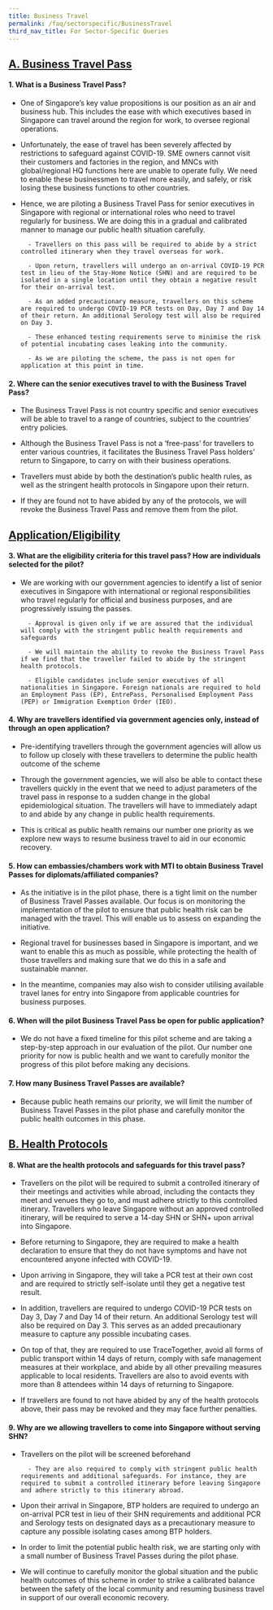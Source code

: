 ```yaml
---
title: Business Travel
permalink: /faq/sectorspecific/BusinessTravel
third_nav_title: For Sector-Specific Queries
---
```


## **<ins>A. Business Travel Pass</ins>**

#### **1. What is a  Business Travel Pass?**

- One of Singapore’s key value propositions is our position as an air and business hub. This includes the ease with which executives based in Singapore can travel around the region for work, to oversee regional operations.

- Unfortunately, the ease of travel has been severely affected by restrictions to safeguard against COVID-19. SME owners cannot visit their customers and factories in the region, and MNCs with global/regional HQ functions here are unable to operate fully. We need to enable these businessmen to travel more easily, and safely, or risk losing these business functions to other countries.

- Hence, we are piloting a  Business Travel Pass for senior executives in Singapore with regional or international roles who need to travel regularly for business. We are doing this in a gradual and calibrated manner to manage our public health situation carefully.

        - Travellers on this pass will be required to abide by a strict controlled itinerary when they travel overseas for work.
        
        - Upon return, travellers will undergo an on-arrival COVID-19 PCR test in lieu of the Stay-Home Notice (SHN) and are required to be isolated in a single location until they obtain a negative result for their on-arrival test.

        - As an added precautionary measure, travellers on this scheme are required to undergo COVID-19 PCR tests on Day, Day 7 and Day 14 of their return. An additional Serology test will also be required on Day 3.

        - These enhanced testing requirements serve to minimise the risk of potential incubating cases leaking into the community.

        - As we are piloting the scheme, the pass is not open for application at this point in time.

#### **2. Where can the senior executives travel to with the Business Travel Pass?**
- The Business Travel Pass is not country specific and senior executives will be able to travel to a range of countries, subject to the countries’ entry policies. 

- Although the Business Travel Pass is not a ‘free-pass’ for travellers to enter various countries, it facilitates the Business Travel Pass holders' return to Singapore, to carry on with their business operations. 

- Travellers must abide by both the destination’s public health rules, as well as the stringent health protocols in Singapore upon their return. 

- If they are found not to have abided by any of the protocols, we will revoke the Business Travel Pass and remove them from the pilot.

## **<ins>Application/Eligibility</ins>**

#### **3. What are the eligibility criteria for this travel pass? How are individuals selected for the pilot?**
- We are working with our government agencies to identify a list of senior executives in Singapore with international or regional responsibilities who travel regularly for official and business purposes, and are progressively issuing the passes. 

        - Approval is given only if we are assured that the individual will comply with the stringent public health requirements and safeguards 

        - We will maintain the ability to revoke the Business Travel Pass if we find that the traveller failed to abide by the stringent health protocols.  

        - Eligible candidates include senior executives of all nationalities in Singapore. Foreign nationals are required to hold an Employment Pass (EP), EntrePass, Personalised Employment Pass (PEP) or Immigration Exemption Order (IEO). 

#### **4. Why are travellers identified via government agencies only, instead of through an open application?**
- Pre-identifying travellers through the government agencies will allow us to follow up closely with these travellers to determine the public health outcome of the scheme

- Through the government agencies, we will also be able to contact these travellers quickly in the event that we need to adjust parameters of the travel pass in response to a sudden change in the global epidemiological situation. The travellers will have to immediately adapt to and abide by any change in public health requirements. 

- This is critical as public health remains our number one priority as we explore new ways to resume business travel to aid in our economic recovery. 

#### **5. How can embassies/chambers work with MTI to obtain Business Travel Passes for diplomats/affiliated companies?**
- As the initiative is in the pilot phase, there is a tight limit on the number of Business Travel Passes available. Our focus is on monitoring the implementation of the pilot to ensure that public health risk can be managed with the travel. This will enable us to assess on expanding the initiative. 

- Regional travel for businesses based in Singapore is important, and we want to enable this as much as possible, while protecting the health of those travellers and making sure that we do this in a safe and sustainable manner.

- In the meantime, companies may also wish to consider utilising available travel lanes for entry into Singapore from applicable countries for business purposes. 

#### **6. When will the pilot Business Travel Pass be open for public application?**
- We do not have a fixed timeline for this pilot scheme and are taking a step-by-step approach in our evaluation of the pilot. Our number one priority for now is public health and we want to carefully monitor the progress of this pilot before making any decisions. 

#### **7. How many Business Travel Passes are available?**
- Because public heath remains our priority, we will limit the number of Business Travel Passes in the pilot phase and carefully monitor the public health outcomes in this phase.  

## **<ins>B. Health Protocols</ins>**

#### **8. What are the health protocols and safeguards for this travel pass?**
- Travellers on the pilot will be required to submit a controlled itinerary of their meetings and activities while abroad, including the contacts they meet and venues they go to, and must adhere strictly to this controlled itinerary. Travellers who leave Singapore without an approved controlled itinerary, will be required to serve a 14-day SHN or SHN+ upon arrival into Singapore.
	 
- Before returning to Singapore, they are required to make a health declaration to ensure that they do not have symptoms and have not encountered anyone infected with COVID-19. 
	
- Upon arriving in Singapore, they will take a PCR test at their own cost and are required to strictly self-isolate until they get a negative test result. 
	
- In addition, travellers are required to undergo COVID-19 PCR tests on Day 3, Day 7 and Day 14 of their return. An additional Serology test will also be required on Day 3. This serves as an added precautionary measure to capture any possible incubating cases. 
	
- On top of that, they are required to use TraceTogether, avoid all forms of public transport within 14 days of return, comply with safe management measures at their workplace, and abide by all other prevailing measures applicable to local residents. Travellers are also to avoid events with more than 8 attendees within 14 days of returning to Singapore.
	
- If travellers are found to not have abided by any of the health protocols above, their pass may be revoked and they may face further penalties. 

#### **9. Why are we allowing travellers to come into Singapore without serving SHN?**
- Travellers on the pilot will be screened beforehand 
	
        - They are also required to comply with stringent public health requirements and additional safeguards. For instance, they are required to submit a controlled itinerary before leaving Singapore and adhere strictly to this itinerary abroad.
	
- Upon their arrival in Singapore, BTP holders are required to undergo an on-arrival PCR test in lieu of their SHN requirements and additional PCR and Serology tests on designated days as a precautionary measure to capture any possible isolating cases among BTP holders.   

- In order to limit the potential public health risk, we are starting only with a small number of Business Travel Passes during the pilot phase. 

- We will continue to carefully monitor the global situation and the public health outcomes of this scheme in order to strike a calibrated balance between the safety of the local community and resuming business travel in support of our overall economic recovery. 


